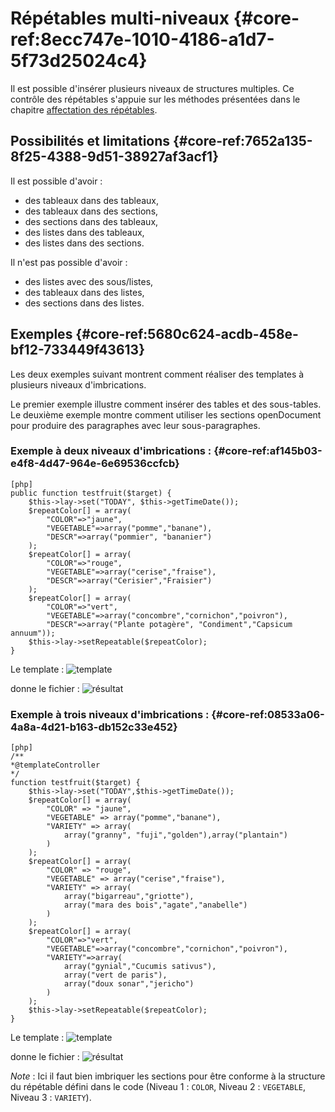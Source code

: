 # Répétables multi-niveaux {#core-ref:8ecc747e-1010-4186-a1d7-5f73d25024c4}

Il est possible d'insérer plusieurs niveaux de structures multiples. Ce contrôle
des répétables s'appuie sur les méthodes présentées dans le chapitre
[affectation des répétables][repeat].

## Possibilités et limitations {#core-ref:7652a135-8f25-4388-9d51-38927af3acf1}

Il est possible d'avoir :

* des tableaux dans des tableaux,
* des tableaux dans des sections,
* des sections dans des tableaux,
* des listes dans des tableaux,
* des listes dans des sections.

Il n'est pas possible d'avoir :

* des listes avec des sous/listes, 
* des tableaux dans des listes,
* des sections dans des listes.

## Exemples {#core-ref:5680c624-acdb-458e-bf12-733449f43613}

Les deux exemples suivant montrent comment réaliser des templates à plusieurs
niveaux d'imbrications.

Le premier exemple illustre comment insérer des tables et des sous-tables. Le
deuxième exemple montre comment utiliser les sections openDocument pour
produire des paragraphes avec leur sous-paragraphes. 

### Exemple à deux niveaux d'imbrications : {#core-ref:af145b03-e4f8-4d47-964e-6e69536ccfcb}

    [php]
    public function testfruit($target) {
        $this->lay->set("TODAY", $this->getTimeDate());
        $repeatColor[] = array( 
            "COLOR"=>"jaune",
            "VEGETABLE"=>array("pomme","banane"),
            "DESCR"=>array("pommier", "bananier")
        );
        $repeatColor[] = array(
            "COLOR"=>"rouge",
            "VEGETABLE"=>array("cerise","fraise"),
            "DESCR"=>array("Cerisier","Fraisier")
        );
        $repeatColor[] = array(
            "COLOR"=>"vert",
            "VEGETABLE"=>array("concombre","cornichon","poivron"),
            "DESCR"=>array("Plante potagère", "Condiment","Capsicum annuum"));
        $this->lay->setRepeatable($repeatColor);
    }

Le template :
![ template ](advanced/template/odt_multiple_2_level_template.png)

donne le fichier :
![ résultat ](advanced/template/odt_multiple_2_level_generated.png)

### Exemple à trois niveaux d'imbrications : {#core-ref:08533a06-4a8a-4d21-b163-db152c33e452}

    [php]
    /**
    *@templateController
    */
    function testfruit($target) {
        $this->lay->set("TODAY",$this->getTimeDate());
        $repeatColor[] = array(
            "COLOR" => "jaune",
            "VEGETABLE" => array("pomme","banane"),
            "VARIETY" => array(
                array("granny", "fuji","golden"),array("plantain")
            )
        );
        $repeatColor[] = array(
            "COLOR" => "rouge",
            "VEGETABLE" => array("cerise","fraise"),
            "VARIETY" => array(
                array("bigarreau","griotte"),
                array("mara des bois","agate","anabelle")
            )
        );
        $repeatColor[] = array(
            "COLOR"=>"vert",
            "VEGETABLE"=>array("concombre","cornichon","poivron"),
            "VARIETY"=>array(
                array("gynial","Cucumis sativus"),
                array("vert de paris"),
                array("doux sonar","jericho")
            )
        );
        $this->lay->setRepeatable($repeatColor);
    }

Le template :
![ template ](advanced/template/odt_multiple_3_level_template.png)

donne le fichier :
![ résultat ](advanced/template/odt_multiple_3_level_generated.png)

*Note* : Ici il faut bien imbriquer les sections pour être conforme à la
structure du répétable défini dans le code (Niveau 1 : `COLOR`, Niveau 2 :
`VEGETABLE`, Niveau 3 : `VARIETY`).

<!-- link -->
[repeat]:   #core-ref:9c954528-4c99-4423-ace2-0c445bc698ca